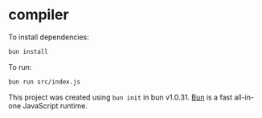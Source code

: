 # compiler

To install dependencies:

```bash
bun install
```

To run:

```bash
bun run src/index.js
```

This project was created using `bun init` in bun v1.0.31. [Bun](https://bun.sh) is a fast all-in-one JavaScript runtime.
